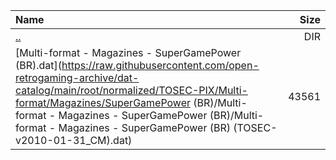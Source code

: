 |Name|Size|
|:---|---:|
|[..](../index.html)|DIR|
|[Multi-format - Magazines - SuperGamePower (BR).dat](https://raw.githubusercontent.com/open-retrogaming-archive/dat-catalog/main/root/normalized/TOSEC-PIX/Multi-format/Magazines/SuperGamePower (BR)/Multi-format - Magazines - SuperGamePower (BR)/Multi-format - Magazines - SuperGamePower (BR) (TOSEC-v2010-01-31_CM).dat)|43561|
